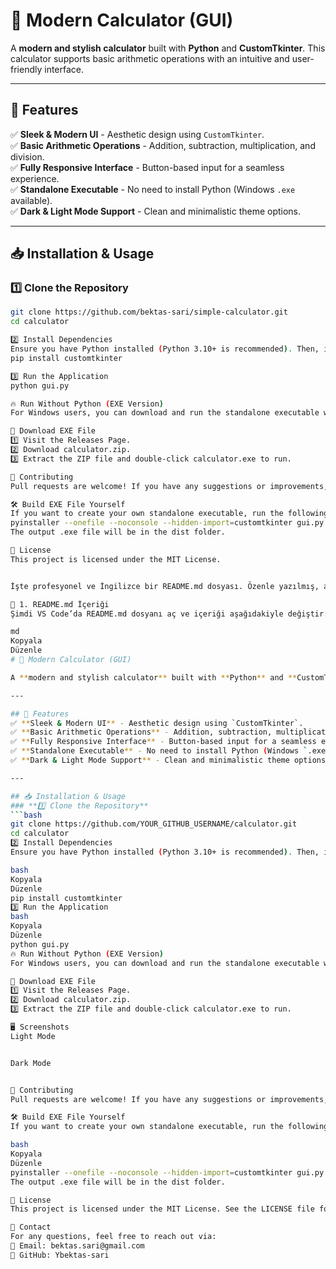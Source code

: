 # 🔢 Modern Calculator (GUI)

A **modern and stylish calculator** built with **Python** and **CustomTkinter**. This calculator supports basic arithmetic operations with an intuitive and user-friendly interface.

---

## 🚀 Features
✅ **Sleek & Modern UI** - Aesthetic design using `CustomTkinter`.  
✅ **Basic Arithmetic Operations** - Addition, subtraction, multiplication, and division.  
✅ **Fully Responsive Interface** - Button-based input for a seamless experience.  
✅ **Standalone Executable** - No need to install Python (Windows `.exe` available).  
✅ **Dark & Light Mode Support** - Clean and minimalistic theme options.  

---

## 📥 Installation & Usage
### **1️⃣ Clone the Repository**
```bash
git clone https://github.com/bektas-sari/simple-calculator.git
cd calculator

2️⃣ Install Dependencies
Ensure you have Python installed (Python 3.10+ is recommended). Then, install the required libraries:
pip install customtkinter

3️⃣ Run the Application
python gui.py

🔥 Run Without Python (EXE Version)
For Windows users, you can download and run the standalone executable without installing Python.

📌 Download EXE File
1️⃣ Visit the Releases Page.
2️⃣ Download calculator.zip.
3️⃣ Extract the ZIP file and double-click calculator.exe to run.

🤝 Contributing
Pull requests are welcome! If you have any suggestions or improvements, feel free to submit an issue or create a pull request.

🛠️ Build EXE File Yourself
If you want to create your own standalone executable, run the following command:
pyinstaller --onefile --noconsole --hidden-import=customtkinter gui.py
The output .exe file will be in the dist folder.

📜 License
This project is licensed under the MIT License. 


İşte profesyonel ve İngilizce bir README.md dosyası. Özenle yazılmış, açık ve kullanıcı dostu bir belge olacak.

📌 1. README.md İçeriği
Şimdi VS Code’da README.md dosyanı aç ve içeriği aşağıdakiyle değiştir:

md
Kopyala
Düzenle
# 🔢 Modern Calculator (GUI)

A **modern and stylish calculator** built with **Python** and **CustomTkinter**. This calculator supports basic arithmetic operations with an intuitive and user-friendly interface.

---

## 🚀 Features
✅ **Sleek & Modern UI** - Aesthetic design using `CustomTkinter`.  
✅ **Basic Arithmetic Operations** - Addition, subtraction, multiplication, and division.  
✅ **Fully Responsive Interface** - Button-based input for a seamless experience.  
✅ **Standalone Executable** - No need to install Python (Windows `.exe` available).  
✅ **Dark & Light Mode Support** - Clean and minimalistic theme options.  

---

## 📥 Installation & Usage
### **1️⃣ Clone the Repository**
```bash
git clone https://github.com/YOUR_GITHUB_USERNAME/calculator.git
cd calculator
2️⃣ Install Dependencies
Ensure you have Python installed (Python 3.10+ is recommended). Then, install the required libraries:

bash
Kopyala
Düzenle
pip install customtkinter
3️⃣ Run the Application
bash
Kopyala
Düzenle
python gui.py
🔥 Run Without Python (EXE Version)
For Windows users, you can download and run the standalone executable without installing Python.

📌 Download EXE File
1️⃣ Visit the Releases Page.
2️⃣ Download calculator.zip.
3️⃣ Extract the ZIP file and double-click calculator.exe to run.

🖥️ Screenshots
Light Mode


Dark Mode


🤝 Contributing
Pull requests are welcome! If you have any suggestions or improvements, feel free to submit an issue or create a pull request.

🛠️ Build EXE File Yourself
If you want to create your own standalone executable, run the following command:

bash
Kopyala
Düzenle
pyinstaller --onefile --noconsole --hidden-import=customtkinter gui.py
The output .exe file will be in the dist folder.

📜 License
This project is licensed under the MIT License. See the LICENSE file for details.

📩 Contact
For any questions, feel free to reach out via:
📧 Email: bektas.sari@gmail.com
🐙 GitHub: Ybektas-sari